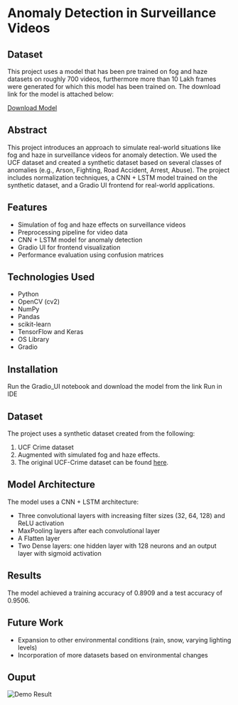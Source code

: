 # Anomaly Detection in Surveillance Videos 

## Dataset

This project uses a model that has been pre trained on fog and haze datasets on roughly 700 videos, furthermore more than 10 Lakh frames were generated for which this model has been trained on.
The download link for the model is attached below:

[Download Model](https://drive.google.com/file/d/1wM52gaDvSl5QxoDSKs8SeqjwUIjCZuF3/view?usp=sharing)

## Abstract

This project introduces an approach to simulate real-world situations like fog and haze in surveillance videos for anomaly detection. We used the UCF dataset and created a synthetic dataset based on several classes of anomalies (e.g., Arson, Fighting, Road Accident, Arrest, Abuse). The project includes normalization techniques, a CNN + LSTM model trained on the synthetic dataset, and a Gradio UI frontend for real-world applications.

## Features

- Simulation of fog and haze effects on surveillance videos
- Preprocessing pipeline for video data
- CNN + LSTM model for anomaly detection
- Gradio UI for frontend visualization
- Performance evaluation using confusion matrices

## Technologies Used

- Python
- OpenCV (cv2)
- NumPy
- Pandas
- scikit-learn
- TensorFlow and Keras
- OS Library
- Gradio

## Installation

Run the Gradio_UI notebook and download the model from the link 
Run in IDE 

## Dataset

The project uses a synthetic dataset created from the following:
1. UCF Crime dataset
2. Augmented with simulated fog and haze effects.
3. The original UCF-Crime dataset can be found [here](https://www.crcv.ucf.edu/projects/real-world/).

## Model Architecture

The model uses a CNN + LSTM architecture:
- Three convolutional layers with increasing filter sizes (32, 64, 128) and ReLU activation
- MaxPooling layers after each convolutional layer
- A Flatten layer
- Two Dense layers: one hidden layer with 128 neurons and an output layer with sigmoid activation

## Results

The model achieved a training accuracy of 0.8909 and a test accuracy of 0.9506.

## Future Work

- Expansion to other environmental conditions (rain, snow, varying lighting levels)
- Incorporation of more datasets based on environmental changes

## Ouput
![Demo Result](https://github.com/user-attachments/assets/b8194f18-e385-4371-aa56-e0eb61922232)

